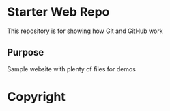 # Starter Web Repo

This repository is for showing how Git and GitHub work

## Purpose

Sample website with plenty of files for demos

# Copyright